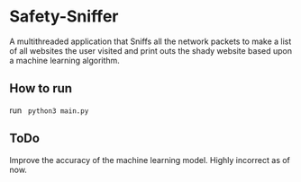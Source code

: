 # Safety-Sniffer
A multithreaded application that Sniffs all the network packets to make a list of all websites the user visited and print outs the shady website based upon a machine learning algorithm.
## How to run
run <code> python3 main.py </code>
## ToDo
Improve the accuracy of the machine learning model. Highly incorrect as of now.
